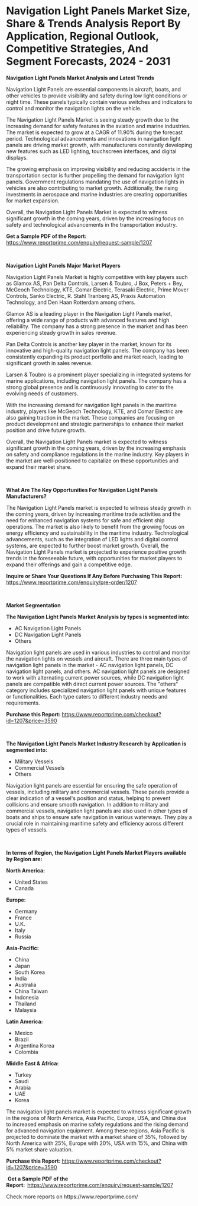 <p><h1>Navigation Light Panels Market Size, Share & Trends Analysis Report By Application, Regional Outlook, Competitive Strategies, And Segment Forecasts, 2024 - 2031</h1></p><p><strong>Navigation Light Panels Market Analysis and Latest Trends</strong></p>
<p><p>Navigation Light Panels are essential components in aircraft, boats, and other vehicles to provide visibility and safety during low light conditions or night time. These panels typically contain various switches and indicators to control and monitor the navigation lights on the vehicle.</p><p>The Navigation Light Panels Market is seeing steady growth due to the increasing demand for safety features in the aviation and marine industries. The market is expected to grow at a CAGR of 11.90% during the forecast period. Technological advancements and innovations in navigation light panels are driving market growth, with manufacturers constantly developing new features such as LED lighting, touchscreen interfaces, and digital displays.</p><p>The growing emphasis on improving visibility and reducing accidents in the transportation sector is further propelling the demand for navigation light panels. Government regulations mandating the use of navigation lights in vehicles are also contributing to market growth. Additionally, the rising investments in aerospace and marine industries are creating opportunities for market expansion.</p><p>Overall, the Navigation Light Panels Market is expected to witness significant growth in the coming years, driven by the increasing focus on safety and technological advancements in the transportation industry.</p></p>
<p><strong>Get a Sample PDF of the Report:&nbsp;</strong> <a href="https://www.reportprime.com/enquiry/request-sample/1207">https://www.reportprime.com/enquiry/request-sample/1207</a></p>
<p>&nbsp;</p>
<p><strong>Navigation Light Panels Major Market Players</strong></p>
<p><p>Navigation Light Panels Market is highly competitive with key players such as Glamox AS, Pan Delta Controls, Larsen & Toubro, J Box, Peters + Bey, McGeoch Technology, KTE, Comar Electric, Terasaki Electric, Prime Mover Controls, Sanko Electric, R. Stahl Tranberg AS, Praxis Automation Technology, and Den Haan Rotterdam among others. </p><p>Glamox AS is a leading player in the Navigation Light Panels market, offering a wide range of products with advanced features and high reliability. The company has a strong presence in the market and has been experiencing steady growth in sales revenue.</p><p>Pan Delta Controls is another key player in the market, known for its innovative and high-quality navigation light panels. The company has been consistently expanding its product portfolio and market reach, leading to significant growth in sales revenue.</p><p>Larsen & Toubro is a prominent player specializing in integrated systems for marine applications, including navigation light panels. The company has a strong global presence and is continuously innovating to cater to the evolving needs of customers.</p><p>With the increasing demand for navigation light panels in the maritime industry, players like McGeoch Technology, KTE, and Comar Electric are also gaining traction in the market. These companies are focusing on product development and strategic partnerships to enhance their market position and drive future growth.</p><p>Overall, the Navigation Light Panels market is expected to witness significant growth in the coming years, driven by the increasing emphasis on safety and compliance regulations in the marine industry. Key players in the market are well-positioned to capitalize on these opportunities and expand their market share.</p></p>
<p>&nbsp;</p>
<p><strong>What Are The Key Opportunities For Navigation Light Panels Manufacturers?</strong></p>
<p><p>The Navigation Light Panels market is expected to witness steady growth in the coming years, driven by increasing maritime trade activities and the need for enhanced navigation systems for safe and efficient ship operations. The market is also likely to benefit from the growing focus on energy efficiency and sustainability in the maritime industry. Technological advancements, such as the integration of LED lights and digital control systems, are expected to further boost market growth. Overall, the Navigation Light Panels market is projected to experience positive growth trends in the foreseeable future, with opportunities for market players to expand their offerings and gain a competitive edge.</p></p>
<p><strong>Inquire or Share Your Questions If Any Before Purchasing This Report:</strong> <a href="https://www.reportprime.com/enquiry/pre-order/1207">https://www.reportprime.com/enquiry/pre-order/1207</a></p>
<p>&nbsp;</p>
<p><strong>Market Segmentation</strong></p>
<p><strong>The Navigation Light Panels Market Analysis by types is segmented into:</strong></p>
<p><ul><li>AC Navigation Light Panels</li><li>DC Navigation Light Panels</li><li>Others</li></ul></p>
<p><p>Navigation light panels are used in various industries to control and monitor the navigation lights on vessels and aircraft. There are three main types of navigation light panels in the market - AC navigation light panels, DC navigation light panels, and others. AC navigation light panels are designed to work with alternating current power sources, while DC navigation light panels are compatible with direct current power sources. The "others" category includes specialized navigation light panels with unique features or functionalities. Each type caters to different industry needs and requirements.</p></p>
<p><strong>Purchase this Report:&nbsp;</strong><a href="https://www.reportprime.com/checkout?id=1207&price=3590">https://www.reportprime.com/checkout?id=1207&price=3590</a></p>
<p>&nbsp;</p>
<p><strong>The Navigation Light Panels Market Industry Research by Application is segmented into:</strong></p>
<p><ul><li>Military Vessels</li><li>Commercial Vessels</li><li>Others</li></ul></p>
<p><p>Navigation light panels are essential for ensuring the safe operation of vessels, including military and commercial vessels. These panels provide a clear indication of a vessel's position and status, helping to prevent collisions and ensure smooth navigation. In addition to military and commercial vessels, navigation light panels are also used in other types of boats and ships to ensure safe navigation in various waterways. They play a crucial role in maintaining maritime safety and efficiency across different types of vessels.</p></p>
<p>&nbsp;</p>
<p><strong>In terms of Region, the Navigation Light Panels Market Players available by Region are:</strong></p>
<p>
    <p> <strong> North America: </strong>
        <ul>
            <li>United States</li>
            <li>Canada</li>
        </ul>
        </p> 
    <p> <strong> Europe: </strong>
        <ul>
            <li>Germany</li>
            <li>France</li>
            <li>U.K.</li>
            <li>Italy</li>
            <li>Russia</li>
        </ul>
        </p> 
    <p> <strong> Asia-Pacific: </strong>
        <ul>
            <li>China</li>
            <li>Japan</li>
            <li>South Korea</li>
            <li>India</li>
            <li>Australia</li>
            <li>China Taiwan</li>
            <li>Indonesia</li>
            <li>Thailand</li>
            <li>Malaysia</li>
        </ul>
        </p> 
    <p> <strong> Latin America: </strong>
        <ul>
            <li>Mexico</li>
            <li>Brazil</li>
            <li>Argentina Korea</li>
            <li>Colombia</li>
        </ul>
        </p> 
    <p> <strong> Middle East & Africa: </strong>
        <ul>
            <li>Turkey</li>
            <li>Saudi</li>
            <li>Arabia</li>
            <li>UAE</li>
            <li>Korea</li>
        </ul>
    </p>
    </p>
<p><p>The navigation light panels market is expected to witness significant growth in the regions of North America, Asia Pacific, Europe, USA, and China due to increased emphasis on marine safety regulations and the rising demand for advanced navigation equipment. Among these regions, Asia Pacific is projected to dominate the market with a market share of 35%, followed by North America with 25%, Europe with 20%, USA with 15%, and China with 5% market share valuation.</p></p>
<p><strong>Purchase this Report: </strong><a href="https://www.reportprime.com/checkout?id=1207&price=3590">https://www.reportprime.com/checkout?id=1207&price=3590</a></p>
<p>&nbsp;<strong>Get a Sample PDF of the Report:&nbsp;&nbsp;</strong><a href="https://www.reportprime.com/enquiry/request-sample/1207">https://www.reportprime.com/enquiry/request-sample/1207</a></p>
<p><strong></strong></p>
<p>Check more reports on https://www.reportprime.com/</p>